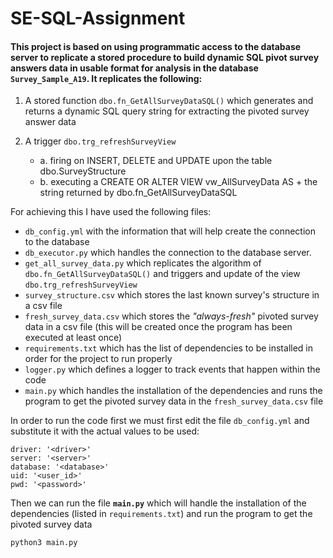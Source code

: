 # SE-SQL-Assignment

#### This project is based on using programmatic access to the database server to replicate a stored procedure to build dynamic SQL pivot survey answers data in usable format for analysis in the database `Survey_Sample_A19`. It replicates the following: 

1. A stored function `dbo.fn_GetAllSurveyDataSQL()` which generates and
returns a dynamic SQL query string for extracting the pivoted survey answer data

2. A trigger `dbo.trg_refreshSurveyView`
    * a. firing on INSERT, DELETE and UPDATE upon the table dbo.SurveyStructure
    * b. executing a CREATE OR ALTER VIEW vw_AllSurveyData AS + the string returned by dbo.fn_GetAllSurveyDataSQL
    
    
For achieving this I have used the following files: 
* `db_config.yml` with the information that will help create the connection to the database 
* `db_executor.py` which handles the connection to the database server.
* `get_all_survey_data.py` which replicates the algorithm of `dbo.fn_GetAllSurveyDataSQL()` and triggers and update of the view `dbo.trg_refreshSurveyView`
* `survey_structure.csv`  which stores the last known survey's structure in a csv file
* `fresh_survey_data.csv`  which stores the _"always-fresh"_ pivoted survey data in a csv file (this will be created once the program has been executed at least once)
* `requirements.txt` which has the list of dependencies to be installed in order for the project to run properly
* `logger.py` which defines a logger to track events that happen within the code
* `main.py` which handles the installation of the dependencies and runs the program to get the pivoted survey data in the `fresh_survey_data.csv` file 



In order to run the code first we must first edit the file `db_config.yml` and substitute it with the actual values to be used:

```
driver: '<driver>'
server: '<server>'
database: '<database>'
uid: '<user_id>'
pwd: '<password>'
```

Then we can run the file **`main.py`** which will handle the installation of the dependencies (listed in `requirements.txt`)  and run the program to get the pivoted survey data

```
python3 main.py
```